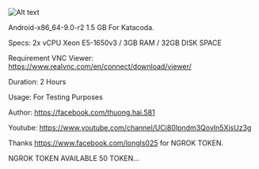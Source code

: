 ![Alt text](https://i.ibb.co/pvWPjHD/Capture.png "Screenshot")

Android-x86_64-9.0-r2 1.5 GB For Katacoda.

Specs: 2x vCPU Xeon E5-1650v3 / 3GB RAM / 32GB DISK SPACE

Requirement VNC Viewer: https://www.realvnc.com/en/connect/download/viewer/

Duration: 2 Hours

Usage: For Testing Purposes

Author: https://facebook.com/thuong.hai.581

Youtube: https://www.youtube.com/channel/UCi80Ipndm3QovIn5XisUz3g

Thanks https://www.facebook.com/longls025 for NGROK TOKEN.

NGROK TOKEN AVAILABLE 50 TOKEN...




